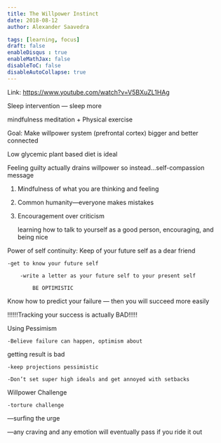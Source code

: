 ```yaml
---
title: The Willpower Instinct
date: 2018-08-12
author: Alexander Saavedra

tags: [learning, focus]
draft: false
enableDisqus : true
enableMathJax: false
disableToC: false
disableAutoCollapse: true
---
```


Link: https://www.youtube.com/watch?v=V5BXuZL1HAg

Sleep intervention — sleep more

mindfulness meditation + Physical exercise

Goal: Make willpower system (prefrontal cortex) bigger and better connected

Low glycemic plant based diet is ideal

Feeling guilty actually drains willpower so instead...self-compassion message

1. Mindfulness of what you are thinking and feeling

2. Common humanity—everyone makes mistakes

3. Encouragement over criticism

	learning how to talk to yourself as a good person, encouraging, and being nice

Power of self continuity: Keep of your future self as a dear friend

	-get to know your future self

		-write a letter as your future self to your present self

			BE OPTIMISTIC

Know how to predict your failure — then you will succeed more easily

!!!!!!Tracking your success is actually BAD!!!!!

Using Pessimism

	-Believe failure can happen, optimism about
   getting result is bad

	-keep projections pessimistic

	-Don’t set super high ideals and get annoyed with setbacks

Willpower Challenge

	-torture challenge

  —surfing the urge

  —any craving and any emotion will eventually pass if you ride it out